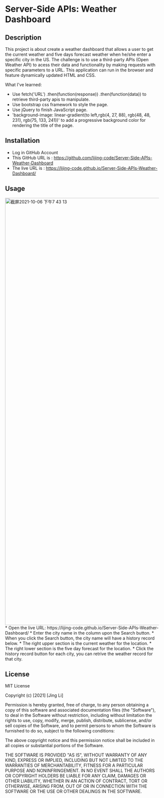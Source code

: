 # Server-Side APIs: Weather Dashboard

## Description

This project is about create a weather dashboard that allows a user to get the current weather and five days forecast weather when he/she enter a specific city in the US.
The challenge is to use a third-party APIs (Open Weather API) to acess their data and functionality by making requests with specific parameters to a URL. This application can run in the browser and feature dynamically updated HTML and CSS. 

What I've learned:

* Use fetch('URL') .then(function(response)) .then(function(data)) to retrieve third-party apis to manipulate.
* Use bootstrap css framework to style the page.
* Use jQuery to finish JavaScript page.
* 'background-image: linear-gradient(to left,rgb(4, 27, 88), rgb(48, 48, 231), rgb(75, 133, 241))' to add a progressive background color for rendering the title of the page.


## Installation
* Log in GitHub Account
* This GitHub URL is : https://github.com/lijing-code/Server-Side-APIs-Weather-Dashboard
* The live URL is : https://lijing-code.github.io/Server-Side-APIs-Weather-Dashboard/

## Usage
<img width="1397" alt="截屏2021-10-06 下午7 43 13" src="https://user-images.githubusercontent.com/68092036/136298320-28715ffd-b640-4121-9265-43d702a21b74.png">
* Open the live URL:  https://lijing-code.github.io/Server-Side-APIs-Weather-Dashboard/
* Enter the city name in the column upon the Search button.
* When you click the Search button, the city name will have a history record below.
* The right upper section is the current weather for the location.
* The right lower section is the five day forecast for the location.
* Click the history record button for each city, you can retrive the weather record for that city.

## License
MIT License

Copyright (c) [2021] [Jing Li]

Permission is hereby granted, free of charge, to any person obtaining a copy
of this software and associated documentation files (the "Software"), to deal
in the Software without restriction, including without limitation the rights
to use, copy, modify, merge, publish, distribute, sublicense, and/or sell
copies of the Software, and to permit persons to whom the Software is
furnished to do so, subject to the following conditions:

The above copyright notice and this permission notice shall be included in all
copies or substantial portions of the Software.

THE SOFTWARE IS PROVIDED "AS IS", WITHOUT WARRANTY OF ANY KIND, EXPRESS OR
IMPLIED, INCLUDING BUT NOT LIMITED TO THE WARRANTIES OF MERCHANTABILITY,
FITNESS FOR A PARTICULAR PURPOSE AND NONINFRINGEMENT. IN NO EVENT SHALL THE
AUTHORS OR COPYRIGHT HOLDERS BE LIABLE FOR ANY CLAIM, DAMAGES OR OTHER
LIABILITY, WHETHER IN AN ACTION OF CONTRACT, TORT OR OTHERWISE, ARISING FROM,
OUT OF OR IN CONNECTION WITH THE SOFTWARE OR THE USE OR OTHER DEALINGS IN THE
SOFTWARE.

 
